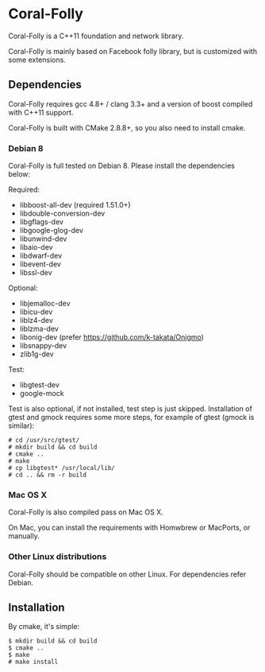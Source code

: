 # Coral-Folly

Coral-Folly is a C++11 foundation and network library.

Coral-Folly is mainly based on Facebook folly library, but is customized with some extensions.

## Dependencies

Coral-Folly requires gcc 4.8+ / clang 3.3+ and a version of boost compiled with C++11 support.

Coral-Folly is built with CMake 2.8.8+, so you also need to install cmake.

### Debian 8

Coral-Folly is full tested on Debian 8.  Please install the dependencies below:

Required:

- libboost-all-dev (required 1.51.0+)
- libdouble-conversion-dev
- libgflags-dev
- libgoogle-glog-dev
- libunwind-dev
- libaio-dev
- libdwarf-dev
- libevent-dev
- libssl-dev

Optional:

- libjemalloc-dev
- libicu-dev
- liblz4-dev
- liblzma-dev
- libonig-dev (prefer https://github.com/k-takata/Onigmo)
- libsnappy-dev
- zlib1g-dev

Test:

- libgtest-dev
- google-mock

Test is also optional, if not installed, test step is just skipped.  Installation of gtest and gmock requires some more steps, for example of gtest (gmock is similar):

```
# cd /usr/src/gtest/
# mkdir build && cd build
# cmake ..
# make
# cp libgtest* /usr/local/lib/
# cd .. && rm -r build
```

### Mac OS X

Coral-Folly is also compiled pass on Mac OS X.

On Mac, you can install the requirements with Homwbrew or MacPorts, or manually.

### Other Linux distributions

Coral-Folly should be compatible on other Linux.  For dependencies refer Debian.

## Installation

By cmake, it's simple:

```
$ mkdir build && cd build
$ cmake ..
$ make
# make install
```

